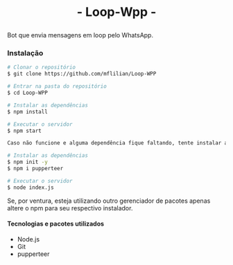 <h1 align="center">
<p align="center"> - Loop-Wpp - <p>
</h1>

Bot que envia mensagens em loop pelo WhatsApp.

### Instalação

```bash
# Clonar o repositório
$ git clone https://github.com/mflilian/Loop-WPP

# Entrar na pasta do repositório
$ cd Loop-WPP

# Instalar as dependências
$ npm install 

# Executar o servidor
$ npm start

```
```bash
Caso não funcione e alguma dependência fique faltando, tente instalar as dependências separadamente:

# Instalar as dependências
$ npm init -y
$ npm i pupperteer 

# Executar o servidor
$ node index.js

```

Se, por ventura, esteja utilizando outro gerenciador de pacotes apenas altere o npm para seu respectivo instalador.



#### Tecnologias e pacotes utilizados
- Node.js
- Git
- pupperteer

